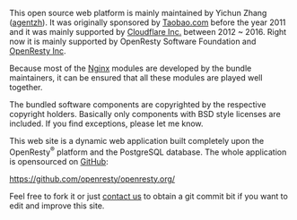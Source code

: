 <!---
    @title         About
    @creator       Yichun Zhang
    @created       2011-06-21 04:07 GMT
    @changes       21
--->

This open source web platform is mainly maintained by Yichun Zhang ([agentzh](http://agentzh.org)).
It was originally sponsored by [Taobao.com](http://www.taobao.com) before the
year 2011 and it was mainly supported by [Cloudflare Inc.](http://www.cloudflare.com)
between 2012 ~ 2016. Right now it is mainly supported by OpenResty Software Foundation
and [OpenResty Inc](https://openresty.com).

Because most of the [Nginx](nginx.html) modules are developed by the bundle
maintainers, it can be ensured
that all these modules are played well together.

The bundled software components are copyrighted by the respective copyright
holders.  Basically only components with BSD style licenses are included. If
you find exceptions, please let me know.

This web site is a dynamic web application built completely upon the OpenResty<sup>&reg;</sup>
platform and the PostgreSQL database. The whole application is
opensourced on [GitHub](github.html):

https://github.com/openresty/openresty.org/

Feel free to fork it or just [contact us](contact-us.html) to obtain a git commit
bit if you want to edit and improve this site.

